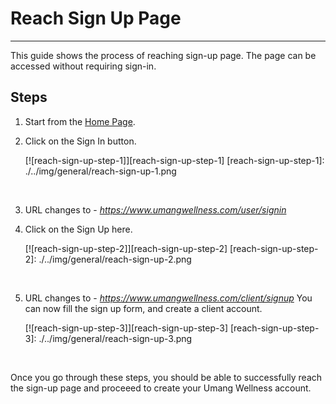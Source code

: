 # Reach Sign Up Page

---

This guide shows the process of reaching sign-up page.
The page can be accessed without requiring sign-in.

## Steps

1. Start from the [Home Page](https://www.umangwellness.com).
2. Click on the Sign In button.

    [![reach-sign-up-step-1]][reach-sign-up-step-1]
    [reach-sign-up-step-1]: ./../img/general/reach-sign-up-1.png

    <br/>

3. URL changes to - _https://www.umangwellness.com/user/signin_
4. Click on the Sign Up here.

    [![reach-sign-up-step-2]][reach-sign-up-step-2]
    [reach-sign-up-step-2]: ./../img/general/reach-sign-up-2.png

    <br/>

5. URL changes to - _https://www.umangwellness.com/client/signup_
    You can now fill the sign up form, and create a client account.

    [![reach-sign-up-step-3]][reach-sign-up-step-3]
    [reach-sign-up-step-3]: ./../img/general/reach-sign-up-3.png

    <br/>

Once you go through these steps, you should be able to successfully reach the sign-up page and proceeed to create your Umang Wellness account.


